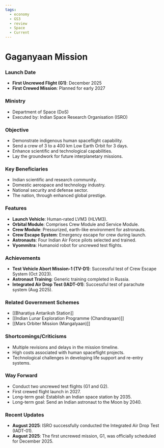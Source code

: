 ```yaml
---
tags:
  - economy
  - GS3
  - review
  - Space
  - Current
---
```

# Gaganyaan Mission

### Launch Date
*   **First Uncrewed Flight (G1)**: December 2025
*   **First Crewed Mission**: Planned for early 2027

### Ministry
*   Department of Space (DoS)
*   Executed by: Indian Space Research Organisation (ISRO)

### Objective
*   Demonstrate indigenous human spaceflight capability.
*   Send a crew of 3 to a 400 km Low Earth Orbit for 3 days.
*   Enhance scientific and technological capabilities.
*   Lay the groundwork for future interplanetary missions.

### Key Beneficiaries
*   Indian scientific and research community.
*   Domestic aerospace and technology industry.
*   National security and defense sector.
*   The nation, through enhanced global prestige.

### Features
*   **Launch Vehicle**: Human-rated LVM3 (HLVM3).
*   **Orbital Module**: Comprises Crew Module and Service Module.
*   **Crew Module**: Pressurized, earth-like environment for astronauts.
*   **Crew Escape System**: Emergency escape for crew during launch.
*   **Astronauts**: Four Indian Air Force pilots selected and trained.
*   **Vyommitra**: Humanoid robot for uncrewed test flights.

### Achievements
*   **Test Vehicle Abort Mission-1 (TV-D1)**: Successful test of Crew Escape System (Oct 2023).
*   **Astronaut Training**: Generic training completed in Russia.
*   **Integrated Air Drop Test (IADT-01)**: Successful test of parachute system (Aug 2025).

### Related Government Schemes
*   [[Bharatiya Antariksh Station]]
*   [[Indian Lunar Exploration Programme (Chandrayaan)]]
*   [[Mars Orbiter Mission (Mangalyaan)]]

### Shortcomings/Criticisms
*   Multiple revisions and delays in the mission timeline.
*   High costs associated with human spaceflight projects.
*   Technological challenges in developing life support and re-entry systems.

### Way Forward
*   Conduct two uncrewed test flights (G1 and G2).
*   First crewed flight launch in 2027.
*   Long-term goal: Establish an Indian space station by 2035.
*   Long-term goal: Send an Indian astronaut to the Moon by 2040.

### Recent Updates
*   **August 2025**: ISRO successfully conducted the Integrated Air Drop Test (IADT-01).
*   **August 2025**: The first uncrewed mission, G1, was officially scheduled for December 2025.
